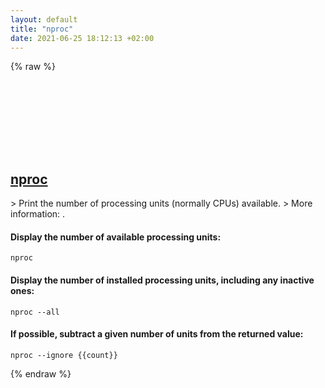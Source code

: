 ```yaml
---
layout: default
title: "nproc"
date: 2021-06-25 18:12:13 +02:00
---
```

{% raw %}
<h2 id="nproc">
  <a href="/en/common/nproc.html">nproc</a> <a href="#nproc"><svg class="icon">
    <use href="/assets/images/unicode_sprite.svg#link" />
  </svg></a>
</h2>
> Print the number of processing units (normally CPUs) available.
> More information: <https://www.gnu.org/software/coreutils/nproc>.

#### Display the number of available processing units:
```shell
nproc
```
#### Display the number of installed processing units, including any inactive ones:
```shell
nproc --all
```
#### If possible, subtract a given number of units from the returned value:
```shell
nproc --ignore {{count}}
```
{% endraw %}